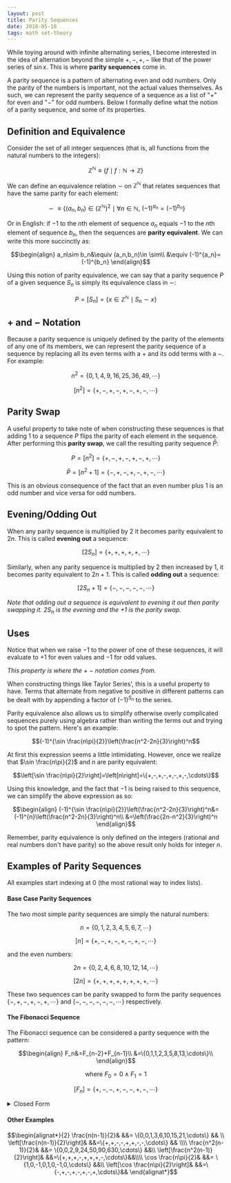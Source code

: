 ```yaml
---
layout: post
title: Parity Sequences
date: 2018-05-10
tags: math set-theory
---
```

<!--
New Date is formal reformulation of parity sequences

Thought about this when we had to find Taylor series' for certain sinusoidal functions and the terms had hard to capture patterns of negative/even terms. It is possible to capture this via more sinusoidal functions but I wanted a polynomial answer. I don't think there is a polynomial answer for the general case, and the 2 examples below are the extent of my findings.

first publish date: 2018-03-03-->

While toying around with infinite alternating series, I become interested in the idea of alternation beyond the simple $+,-,+,-$ like that of the power series of $\sin x$. This is where **parity sequences** come in.

A parity sequence is a pattern of alternating even and odd numbers. Only the parity of the numbers is important, not the actual values themselves. As such, we can represent the parity sequence of a sequence as a list of "$+$" for even and "$-$" for odd numbers. Below I formally define what the notion of a parity sequence, and some of its properties.

## Definition and Equivalence
Consider the set of all integer sequences (that is, all functions from the natural numbers to the integers):

$$\mathbb{Z}^\mathbb{N}\equiv\{f\mid f:\mathbb{N}\to\mathbb{Z}\}$$

<!--more-->

We can define an equivalence relation $\sim$ on $\mathbb{Z}^\mathbb{N}$ that relates sequences that have the same parity for each element:

$$\sim\equiv\{\left(a_n,b_n\right)\in (\mathbb{Z}^\mathbb{N})^2\mid\forall n\in\mathbb{N},\ (-1)^{a_n}=(-1)^{b_n}\}$$

Or in English: if $-1$ to the $n$th element of sequence $a_n$ equals $-1$ to the $n$th element of sequence $b_n$, then the sequences are **parity equivalent**. We can write this more succinctly as:

$$\begin{align}
a_n\sim b_n&\equiv (a_n,b_n)\in \sim\\
&\equiv (-1)^{a_n}=(-1)^{b_n}
\end{align}$$

Using this notion of parity equivalence, we can say that a parity sequence $P$ of a given sequence $S_n$ is simply its equivalence class in $\sim$:

$$P=[S_n]=\{x\in \mathbb{Z}^\mathbb{N}\mid S_n\sim x\}$$

## $+$ and $-$ Notation
Because a parity sequence is uniquely defined by the parity of the elements of any one of its members, we can represent the parity sequence of a sequence by replacing all its even terms with a $+$ and its odd terms with a $-$. For example:

$$n^2=\{0,1,4,9,16,25,36,49,\cdots\}$$

$$[n^2]=\{+,-,+,-,+,-,+,-,\cdots\}$$

## Parity Swap
A useful property to take note of when constructing these sequences is that adding $1$ to a sequence $P$ flips the parity of each element in the sequence. After performing this **parity swap**, we call the resulting parity sequence $\bar{P}$:

$$P=[n^2]=\{+,-,+,-,+,-,+,\cdots\}$$

$$\bar{P}=[n^2+1]=\{-,+,-,+,-,+,-,\cdots\}$$

This is an obvious consequence of the fact that an even number plus $1$ is an odd number and vice versa for odd numbers.

## Evening/Odding Out
When any parity sequence is multiplied by $2$ it becomes parity equivalent to $2n$. This is called **evening out** a sequence:

$$[2S_n]=\{+,+,+,+,+,\cdots\}$$

Similarly, when any parity sequence is multiplied by $2$ then increased by $1$, it becomes parity equivalent to $2n+1$. This is called **odding out** a sequence:

$$[2S_n+1]=\{-,-,-,-,-,\cdots\}$$

*Note that odding out a sequence is equivalent to evening it out then parity swapping it. $2S_n$ is the evening and the $+1$ is the parity swap.*

## Uses
Notice that when we raise $-1$ to the power of one of these sequences, it will evaluate to $+1$ for even values and $-1$ for odd values.

*This property is where the $+$ $-$ notation comes from.*

When constructing things like Taylor Series', this is a useful property to have. Terms that alternate from negative to positive in different patterns can be dealt with by appending a factor of $(-1)^{S_n}$ to the series.

Parity equivalence also allows us to simplify otherwise overly complicated sequences purely using algebra rather than writing the terms out and trying to spot the pattern. Here's an example:

$$(-1)^{\sin \frac{n\pi}{2}}\left(\frac{n^2-2n}{3}\right)^n$$

At first this expression seems a little intimidating. However, once we realize that $\sin \frac{n\pi}{2}$ and $n$ are parity equivalent:

$$\left[\sin \frac{n\pi}{2}\right]=\left[n\right]=\{+,-,+,-,+,-,+,-,\cdots\}$$

Using this knowledge, and the fact that $-1$ is being raised to this sequence, we can simplify the above expression as so:

$$\begin{align}
(-1)^{\sin \frac{n\pi}{2}}\left(\frac{n^2-2n}{3}\right)^n&=(-1)^{n}\left(\frac{n^2-2n}{3}\right)^n\\
&=\left(\frac{2n-n^2}{3}\right)^n
\end{align}$$

Remember, parity equivalence is only defined on the integers (rational and real numbers don't have parity) so the above result only holds for integer $n$.

## Examples of Parity Sequences
All examples start indexing at 0 (the most rational way to index lists).
#### Base Case Parity Sequences
The two most simple parity sequences are simply the natural numbers:

$$n=\{0,1,2,3,4,5,6,7,\cdots\}$$

$$[n]=\{+,-,+,-,+,-,+,-,\cdots\}$$

and the even numbers:

$$2n=\{0,2,4,6,8,10,12,14,\cdots\}$$

$$[2n]=\{+,+,+,+,+,+,+,+,\cdots\}$$

These two sequences can be parity swapped to form the parity sequences $\{-,+,-,+,-,+,\cdots\}$ and $\{-,-,-,-,-,-,\cdots\}$ respectively.

#### The Fibonacci Sequence
The Fibonacci sequence can be considered a parity sequence with the pattern:

$$\begin{align}
F_n&=F_{n-2}+F_{n-1}\\
&=\{0,1,1,2,3,5,8,13,\cdots\}\\
\end{align}$$

$$\text{where } F_0=0 \land F_1 = 1$$

$$[F_n]=\{+,-,-,+,-,-,+,-,\cdots\}$$

<details>
  <summary>Closed Form</summary>
  <p>

  $$\begin{align}
  F_n=\frac{\phi^n-\psi^n}{\sqrt 5}&=\{0,1,1,2,3,5,8,13,\cdots\}
  \end{align}$$

  $$[F_n]=\{+,-,-,+,-,-,+,-,\cdots\}$$

  $$\begin{align*}
  \text{where } &\phi=\frac{1+\sqrt 5}{2} \text{ (the golden ratio)}\\
  &\psi=\frac{1-\sqrt 5}{2} \text{ (the conjugate golden ratio)}
  \end{align*}$$
  </p>
</details>

#### Other Examples
$$\begin{alignat*}{2}
  \frac{n(n-1)}{2}& &&= \{0,0,1,3,6,10,15,21,\cdots\} && \\
  \left[\frac{n(n-1)}{2}\right]& &&=\{+,+,-,-,+,+,-,-,\cdots\} && \\\\
  \frac{n^2(n-1)}{2}& &&= \{0,0,2,9,24,50,90,630,\cdots\} &&\\
  \left[\frac{n^2(n-1)}{2}\right]& &&=\{+,+,+,-,+,+,+,-,\cdots\}&&\\\\
  \cos \frac{n\pi}{2}& &&= \{1,0,-1,0,1,0,-1,0,\cdots\} &&\\
  \left[\cos \frac{n\pi}{2}\right]& &&=\{-,+,-,+,-,+,-,+,\cdots\}&&
\end{alignat*}$$
